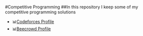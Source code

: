 #Competitive Programming
##In this repository I keep some of my competitive programming solutions

- 📊[Codeforces Profile](https://codeforces.com/profile/estevao18)
- 📊[Beecrowd Profile](https://www.beecrowd.com.br/judge/pt/profile/337494)